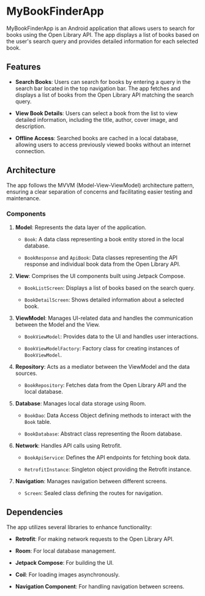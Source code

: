 # MyBookFinderApp

MyBookFinderApp is an Android application that allows users to search for books using the Open Library API. The app displays a list of books based on the user's search query and provides detailed information for each selected book.

## Features

- **Search Books**: Users can search for books by entering a query in the search bar located in the top navigation bar. The app fetches and displays a list of books from the Open Library API matching the search query.

- **View Book Details**: Users can select a book from the list to view detailed information, including the title, author, cover image, and description.

- **Offline Access**: Searched books are cached in a local database, allowing users to access previously viewed books without an internet connection.

## Architecture

The app follows the MVVM (Model-View-ViewModel) architecture pattern, ensuring a clear separation of concerns and facilitating easier testing and maintenance.

### Components

1. **Model**: Represents the data layer of the application.

    - `Book`: A data class representing a book entity stored in the local database.

    - `BookResponse` and `ApiBook`: Data classes representing the API response and individual book data from the Open Library API.

2. **View**: Comprises the UI components built using Jetpack Compose.

    - `BookListScreen`: Displays a list of books based on the search query.

    - `BookDetailScreen`: Shows detailed information about a selected book.

3. **ViewModel**: Manages UI-related data and handles the communication between the Model and the View.

    - `BookViewModel`: Provides data to the UI and handles user interactions.

    - `BookViewModelFactory`: Factory class for creating instances of `BookViewModel`.

4. **Repository**: Acts as a mediator between the ViewModel and the data sources.

    - `BookRepository`: Fetches data from the Open Library API and the local database.

5. **Database**: Manages local data storage using Room.

    - `BookDao`: Data Access Object defining methods to interact with the `Book` table.

    - `BookDatabase`: Abstract class representing the Room database.

6. **Network**: Handles API calls using Retrofit.

    - `BookApiService`: Defines the API endpoints for fetching book data.

    - `RetrofitInstance`: Singleton object providing the Retrofit instance.

7. **Navigation**: Manages navigation between different screens.

    - `Screen`: Sealed class defining the routes for navigation.

## Dependencies

The app utilizes several libraries to enhance functionality:

- **Retrofit**: For making network requests to the Open Library API.

- **Room**: For local database management.

- **Jetpack Compose**: For building the UI.

- **Coil**: For loading images asynchronously.

- **Navigation Component**: For handling navigation between screens.